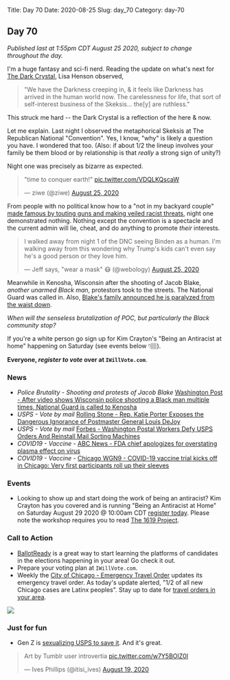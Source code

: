Title: Day 70
Date: 2020-08-25
Slug: day_70
Category: day-70

## Day 70   

_Published last at 1:55pm CDT August 25 2020, subject to change throughout the day._

I'm a huge fantasy and sci-fi nerd. Reading the update on what's next for [The Dark Crystal](https://www.syfy.com/syfywire/dark-crystal-age-of-resistance-netflix-lisa-henson-whats-next), Lisa Henson observed,

> "We have the Darkness creeping in, & it feels like Darkness has arrived in the human world now. The carelessness for life, that sort of self-interest business of the Skeksis... the[y] are ruthless."

This struck me hard -- the Dark Crystal is a reflection of the here & now.

Let me explain. Last night I observed the metaphorical Skeksis at The Republican National "Convention". Yes, I know, "why" is likely a question you have. I wondered that too. (Also: if about 1/2 the lineup involves your family be them blood or by relationship is that *really* a strong sign of unity?)

Night one was precisely as bizarre as expected.

<blockquote class="twitter-tweet"><p lang="en" dir="ltr">&quot;time to conquer earth!&quot; <a href="https://t.co/VDQLKQscaW">pic.twitter.com/VDQLKQscaW</a></p>&mdash; ziwe (@ziwe) <a href="https://twitter.com/ziwe/status/1298089799425888258?ref_src=twsrc%5Etfw">August 25, 2020</a></blockquote> <script async src="https://platform.twitter.com/widgets.js" charset="utf-8"></script> 

From people with no political know how to a "not in my backyard couple" [made famous by touting guns and making veiled racist threats](https://www.npr.org/sections/live-updates-protests-for-racial-justice/2020/08/18/903478960/st-louis-couple-who-brandished-guns-at-black-protesters-to-speak-at-rnc), night one demonstrated nothing. Nothing except the convention is a spectacle and the current admin will lie, cheat, and do anything to promote *their* interests. 

<blockquote class="twitter-tweet"><p lang="en" dir="ltr">I walked away from night 1 of the DNC seeing Binden as a human. I&#39;m walking away from this wondering why Trump&#39;s kids can&#39;t even say he&#39;s a good person or they love him.</p>&mdash; Jeff says, &quot;wear a mask&quot; 😷 (@webology) <a href="https://twitter.com/webology/status/1298093307969638402?ref_src=twsrc%5Etfw">August 25, 2020</a></blockquote> <script async src="https://platform.twitter.com/widgets.js" charset="utf-8"></script> 

Meanwhile in Kenosha, Wisconsin after the shooting of Jacob Blake, *another unarmed Black man*, protestors took to the streets.  The National Guard was called in. Also, [Blake's family announced he is paralyzed from the waist down](https://chicago.suntimes.com/2020/8/25/21400481/jacob-blake-kenosha-police-shooting-riots-evanston). 

*When will the senseless brutalization of POC, but particularly the Black community stop?*

If you're a white person go sign up for Kim Crayton's "Being an Antiracist at home" happening on Saturday (see events below 👇🏽).

**Everyone, *register to vote* over at `IWillVote.com`**. 

### News

- *Police Brutality - Shooting and protests of Jacob Blake* [Washington Post - After video shows Wisconsin police shooting a Black man multiple times, National Guard is called to Kenosha](https://www.washingtonpost.com/nation/2020/08/23/kenosha-police-shooting-video-wisconsin/)
- *USPS - Vote by mail* [Rolling Stone - Rep. Katie Porter Exposes the Dangerous Ignorance of Postmaster General Louis DeJoy](https://www.rollingstone.com/politics/politics-news/katie-porter-exposes-ignorance-postmaster-louis-dejoy-1049242/)
- *USPS - Vote by mail* [Forbes -  Washington Postal Workers Defy USPS Orders And Reinstall Mail Sorting Machines](https://www.forbes.com/sites/danielcassady/2020/08/22/washington-postal-workers-defy-usps-orders-and-reinstall-mail-sorting-machines/amp/)
- *COVID19 - Vaccine* - [ABC News - FDA chief apologizes for overstating plasma effect on virus](https://abcnews.go.com/Health/wireStory/fda-commissioner-overstated-effects-virus-therapy-72595122)
-  *COVID19 - Vaccine* - [Chicago WGN9 - COVID-19 vaccine trial kicks off in Chicago: Very first participants roll up their sleeves](https://wgntv.com/news/medical-watch/covid-19-vaccine-trial-kicks-off-in-chicago-very-first-participants-roll-up-their-sleeves/) 

### Events

- Looking to show up and start doing the work of being an antiracist? Kim Crayton has  you covered and is running "Being an Antiracist at Home" on Saturday August 29 2020 @ 10:00am CDT [register today](https://ti.to/kim.crayton.llc/being-an-antiracist-at-home). Please note the workshop requires you to read [The 1619 Project](https://www.nytimes.com/interactive/2019/08/14/magazine/1619-america-slavery.html).

### Call to Action

- [BallotReady](https://www.ballotready.org/) is a great way to start learning the platforms of candidates in the elections happening in your area! Go check it out.
- Prepare your voting plan at `IWillVote.com`.
- Weekly the [City of Chicago - Emergency Travel Order](https://www.chicago.gov/city/en/sites/covid-19/home/emergency-travel-order.html) updates its emergency travel order. As today's update alerted, "1/2 of all new Chicago cases are Latinx peoples". Stay up to date for [travel orders in your area](https://travel.state.gov/content/travel/en/traveladvisories/ea/covid-19-information.html).

<img src="https://www.chicago.gov/content/dam/city/sites/covid/health-orders/200824-Restriction-Order-Heat-Map.png" />

### Just for fun

- Gen Z is [sexualizing USPS to save it](https://www.buzzfeednews.com/article/tanyachen/gen-z-sexualizing-usps). And it's great. 

<blockquote class="twitter-tweet"><p lang="en" dir="ltr">Art by Tumblr user introvertia <a href="https://t.co/w7Y5BOlZ0I">pic.twitter.com/w7Y5BOlZ0I</a></p>&mdash; Ives Phillips (@itisi_ives) <a href="https://twitter.com/itisi_ives/status/1296185874825256960?ref_src=twsrc%5Etfw">August 19, 2020</a></blockquote> <script async src="https://platform.twitter.com/widgets.js" charset="utf-8"></script> 